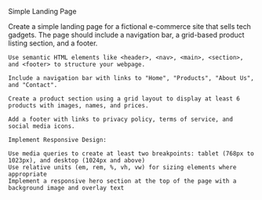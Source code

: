 Simple Landing Page

Create a simple landing page for a fictional e-commerce site that sells tech gadgets. The page should include a navigation bar, a grid-based product listing section, and a footer.

    Use semantic HTML elements like <header>, <nav>, <main>, <section>, and <footer> to structure your webpage.

    Include a navigation bar with links to "Home", "Products", "About Us", and "Contact".

    Create a product section using a grid layout to display at least 6 products with images, names, and prices.

    Add a footer with links to privacy policy, terms of service, and social media icons.

    Implement Responsive Design:

    Use media queries to create at least two breakpoints: tablet (768px to 1023px), and desktop (1024px and above)
    Use relative units (em, rem, %, vh, vw) for sizing elements where appropriate
    Implement a responsive hero section at the top of the page with a background image and overlay text
